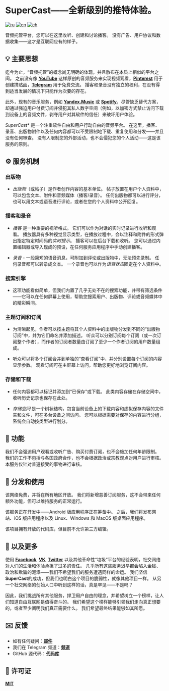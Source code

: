 # SuperCast——全新级别的推特体验。

[![ru](https://img.shields.io/badge/lang-ru-blue.svg)](https://github.com/i-rick-y/SuperCast/blob/prime/README.md)
[![en](https://img.shields.io/badge/lang-en-green.svg)](https://github.com/i-rick-y/SuperCast/blob/prime/README.en.md)
[![ch](https://img.shields.io/badge/lang-ch-yellow.svg)](https://github.com/i-rick-y/SuperCast/blob/prime/README.ch.md)

音频托管平台，您可以在这里收听、创建和讨论播客。
没有广告、用户协议和数据收集——这才是互联网应有的样子。

## 💡 主要思想

迄今为止，“音频托管”的概念尚无明确的体现，并且散布在本质上相似的平台之间。
之前没有像 **[YouTube](https://www.youtube.com)** 这样原创的音频服务来实现视频观看，**[Pinterest](https://www.pinterest.com)** 用于创建拼贴画，**[Telegram](https://telegram.org)** 用于免费交流。
播客和录音没有独立的权利，在没有得到适当发展的情况下只能作为次要的存在。

此外，现有的音乐服务，例如 **[Yandex.Music](https://music.yandex.ru)** 或 **[Spotify](https://open.spotify.com)**，尽管缺乏替代方案，却通过强迫用户付费订阅并侵犯其私人数字空间（例如，以加密方式禁止访问下载到设备上的音频文件，剥夺用户对其软件的信任）来破坏用户体验。

*​​SuperCast** 是一个注重软件自由和用户行动自由的音频平台。
在这里，播客、录音、出版物附件以及任何内容都可以不受限制地下载、重复使用和分发——并且没有任何审查。
没有人限制您的外部活动，也不会侵犯您的个人活动——这是该服务的原则。

## ⚙️ 服务机制

### 出版物

* *出版物*（或帖子）是作者创作内容的基本单位。
  帖子放置在用户个人资料中，可以包含文本、附件和音频媒体（播客/录音）。
  任何出版物都可以进行评分，也可以用文本或语音进行评论，或者在您的个人资料中公开回复。

### 播客和录音

* *播客* 是一种重要的视听格式。
  它们可以作为对话的实时记录进行收听和观看。
  播放器具有多种视觉显示类型，在播放过程中，会以注释和附件的形式弹出指定特定时间码的*实时提示*。
  播客可以在后台下载和收听。
  您可以通过内置编辑器或导入现成的预设，在任何服务应用程序中手动创建播客。

* *录音* - 一段简短的语音消息，可附加到评论或出版物中，无法预先录制。
  任何录音都可以转录成文本。
  一个录音也可以作为*语音状态*固定在个人资料中。

### 搜索引擎

* 这项功能看似简单，但我们内置了几乎无处不在的搜索功能，并带有筛选条件——它可以在任何屏幕上使用，帮助您搜索用户、出版物、评论或音频媒体中的精彩瞬间。

### 主题订阅和订阅

* 为清晰起见，作者可以按主题将其个人资料中的出版物分发到不同的“出版物订阅”中，并为它们命名并添加描述。
  听众可以分别订阅每个订阅（或一次订阅整个作者），而作者的订阅者数量由订阅了至少一个作者订阅的用户数量组成。

* 听众可以将多个订阅合并到单独的“查看订阅”中，并分别设置每个订阅的内容显示参数。
  观看订阅可在主屏幕上访问，帮助您更好地浏览订阅内容。

### 存储和下载

* 任何内容都可以标记并添加到“已保存”或下载。
  此类内容存储在存储空间中，收听历史记录也保存在此处。

* *存储空间* 是一个树状结构，包含当前设备上的下载内容和虚拟保存内容的文件夹和文件，可在多台设备之间访问。
  您可以根据需要对保存的内容进行分组，系统会自动按类型进行划分。

## 🗽 功能

我们不会强迫用户观看或收听广告、购买付费订阅，也不会施加任何年龄限制。
我们的工作不包括与各国政府合作，也不会根据政治或宗教观点对用户进行审核。
本服务仅针对普遍接受的事物进行审核。

## 🪇 分发和使用

该网络免费，并将在所有地区开放。
我们将新增慈善订阅服务，这不会带来任何额外功能，但可以维持服务的正常运行。

该服务正在开发中——Android 版应用程序正在筹备中。
之后，我们将发布网站、iOS 版应用程序以及 Linux、Windows 和 MacOS 版桌面应用程序。

该项目拥有开放的代码库，但目前不允许第三方编辑。

## 💬 以及更多

使用 **[Facebook](https://facebook.com)**, **[VK](https://vk.com)**, **[Twitter](https://x.com)** 以及其他革命性“垃圾”平台的经验表明，社交网络对人们的生活和体验承担了过多的责任。
几乎所有这些服务迟早都会陷入金钱、政治和欺骗的泥潭——我们不希望我们的服务遭遇同样的命运。
我们坚信**SuperCast**的成功，但我们也明白这个项目的脆弱性，就像其他项目一样。
从另一个社交网络的创始人口中听到这样的话，真是罕见——不是吗？

因此，我们挑战所有其他服务，捍卫用户自由的理念，并希望树立一个榜样，让人们知道自由互联网是值得奋斗的。
我们希望这个榜样能够引领我们走向真正想要的，或者至少阐明我们真正需要什么。
我们希望最终结果能够如其所愿。

## ✉️ 反馈

* 如有任何疑问：**[邮件](mailto:lime.rainbow.li@gmail.com)**
* 我们在 Telegram 频道：**[频道](https://t.me/super_cast)**
* GitHub 源代码：**[代码库](https://github.com/i-rick-y/SuperCast)**

## 📜 许可证

**[MIT](https://choosealicense.com/licenses/mit/)**